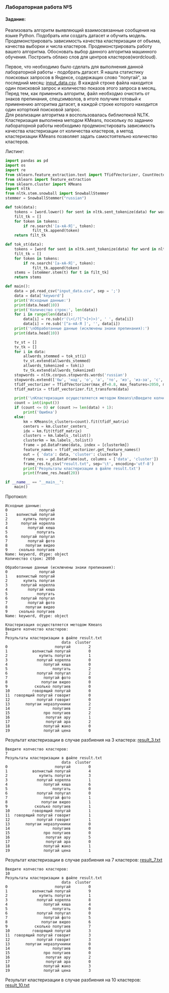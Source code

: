 ### Лабораторная работа №5   
#### Задание:   
Реализовать алгоритм выявляющий взаимосвязанные сообщения на языке Python. Подобрать или создать датасет и обучить модель. Продемонстрировать зависимость качества кластеризации от объема, качества выборки и числа кластеров. Продемонстрировать работу вашего алгоритма. Обосновать выбор данного алгоритма машинного обучения. Построить облако слов для центров кластеров(wordcloud).
   
Первое, что необходимо было сделать для выполнения данной лабораторной работы - подобрать датасет. Я нашла статистику поисковых запросов в Яндексе, содержащих слово "попугай", за последний месяц: [input_data.csv](https://github.com/marysom/python/blob/master/ai/lw5/input_data.csv). В каждой строке файла находится один поисковой запрос и количество показов этого запроса в месяц. Перед тем, как применить алгоритм, файл необходмо очистить от знаков препинания, спецсимволов, в итоге получим готовый к применению алгоритма датасет, в каждой строке которого находится  один которткий поисковой запрос.      
Для реализации алгоритма я воспользовалась библиотекой NLTK.    
Кластеризация выполнена методом KMeans, поскольку по заданию лабораторной работы необходимо продемонстировать зависимость качества кластеризации от количества кластеров, а метод кластеризации KMeans позволяет задать самостоятельно количество кластеров.


Листинг:   
``` python
import pandas as pd
import os
import re
from sklearn.feature_extraction.text import TfidfVectorizer, CountVectorizer
from sklearn import feature_extraction
from sklearn.cluster import KMeans
import nltk
from nltk.stem.snowball import SnowballStemmer
stemmer = SnowballStemmer("russian")

def tok(data):
    tokens = [word.lower() for sent in nltk.sent_tokenize(data) for word in nltk.word_tokenize(sent)]
    filt_tk = []
    for token in tokens:
        if re.search('[а-яА-Я]', token):
            filt_tk.append(token)
    return filt_tk

def tok_st(data):
    tokens = [word for sent in nltk.sent_tokenize(data) for word in nltk.word_tokenize(sent)]
    filt_tk = []
    for token in tokens:
        if re.search('[а-яА-Я]', token):
            filt_tk.append(token)
    stems = [stemmer.stem(t) for t in filt_tk]
    return stems

def main():
    data = pd.read_csv("input_data.csv", sep = ';')
    data = data['keyword']
    print('Исходные данные:')
    print(data.head(10))
    print('Количество строк:', len(data))
    for i in range(len(data)):
        data[i] = re.sub(r'(\<(/?[^>]+)>)', ' ', data[i])
        data[i] = re.sub('[^а-яА-Я ]', '', data[i])
    print('\nОбработанные данные (исключены знаки препинания):')    
    print(data.head(10))   

    tv_st = []
    tv_tk = []
    for i in data:
        allwords_stemmed = tok_st(i)
        tv_st.extend(allwords_stemmed)
        allwords_tokenized = tok(i)
        tv_tk.extend(allwords_tokenized)
    stopwords = nltk.corpus.stopwords.words('russian')
    stopwords.extend(['бы', 'над', 'о', 'а', 'то', 'из', 'из-за', 'с', 'за', 'для', 'что', 'это', 'так', 'вот', 'быть', 'как', 'в', 'к', 'на'])
    tfidf_vectorizer = TfidfVectorizer(max_df=0.8, max_features=2050, min_df=0.01, stop_words=stopwords, use_idf=True, tokenizer=tok_st, ngram_range=(1,2))
    tfidf_matrix = tfidf_vectorizer.fit_transform(data)

    print('\nКластеризация осуществляется методом Kmeans\nВведите колчество кластеров:')
    count = int(input())
    if (count <= 0) or (count >= len(data) + 1):
        print('Ошибка')
    else:
        km = KMeans(n_clusters=count).fit(tfidf_matrix)
        centers = km.cluster_centers_
        idx = km.fit(tfidf_matrix)
        clusters = km.labels_.tolist()
        clusterkm = km.labels_.tolist()
        frame = pd.DataFrame(data, index = [clusterkm])
        feature_names = tfidf_vectorizer.get_feature_names()
        out = { 'data': data, 'cluster': clusterkm }
        frame_res = pd.DataFrame(out, columns = ['data', 'cluster'])
        frame_res.to_csv("result.txt", sep='\t', encoding='utf-8')
        print('Результаты кластеризации в файле result.txt')
        print(frame_res.head(20))

if __name__ == "__main__":
    main()
```

Протокол:   
```
Исходные данные:
0              попугай
1    волнистый попугай
2       купить попугая
3      попугай корелла
4         попугай кеша
5             попугать
6      попугай попугал
7         попугай фото
8        попугаи видео
9     сколько попугаев
Name: keyword, dtype: object
Количество строк: 2050

Обработанные данные (исключены знаки препинания):
0              попугай
1    волнистый попугай
2       купить попугая
3      попугай корелла
4         попугай кеша
5             попугать
6      попугай попугал
7         попугай фото
8        попугаи видео
9     сколько попугаев
Name: keyword, dtype: object

Кластеризация осуществляется методом Kmeans
Введите колчество кластеров:
3
Результаты кластеризации в файле result.txt
                         data  cluster
0                     попугай        2
1           волнистый попугай        0
2              купить попугая        1
3             попугай корелла        0
4                попугай кеша        0
5                    попугать        2
6             попугай попугал        2
7                попугай фото        0
8               попугаи видео        0
9            сколько попугаев        0
10          говорящий попугай        0
11  говорящий попугай говорит        0
12            попугай говорит        0
13       попугаи неразлучники        2
14                   попугаев        2
15               про попугаев        2
16                попугая ару        1
17                попугай ара        2
18               попугай жако        0
19               попугай цена        0
```
Результат кластеризации в случае разбиения на 3 кластера: [result_3.txt](https://github.com/marysom/python/blob/master/ai/lw5/result_3.txt)
```
Введите колчество кластеров:
7
Результаты кластеризации в файле result.txt
                         data  cluster
0                     попугай        0
1           волнистый попугай        4
2              купить попугая        3
3             попугай корелла        1
4                попугай кеша        6
5                    попугать        0
6             попугай попугал        0
7                попугай фото        1
8               попугаи видео        1
9            сколько попугаев        1
10          говорящий попугай        1
11  говорящий попугай говорит        1
12            попугай говорит        1
13       попугаи неразлучники        0
14                   попугаев        0
15               про попугаев        0
16                попугая ару        5
17                попугай ара        0
18               попугай жако        1
19               попугай цена        1
```
Результат кластеризации в случае разбиения на 7 кластеров: [result_7.txt](https://github.com/marysom/python/blob/master/ai/lw5/result_7.txt)
```
Введите колчество кластеров:
10
Результаты кластеризации в файле result.txt
                         data  cluster
0                     попугай        0
1           волнистый попугай        9
2              купить попугая        1
3             попугай корелла        8
4                попугай кеша        4
5                    попугать        0
6             попугай попугал        0
7                попугай фото        5
8               попугаи видео        6
9            сколько попугаев        7
10          говорящий попугай        3
11  говорящий попугай говорит        3
12            попугай говорит        3
13       попугаи неразлучники        0
14                   попугаев        0
15               про попугаев        0
16                попугая ару        2
17                попугай ара        0
18               попугай жако        3
19               попугай цена        3
```
Результат кластеризации в случае разбиения на 10 кластеров: [result_10.txt](https://github.com/marysom/python/blob/master/ai/lw5/result_10.txt)

